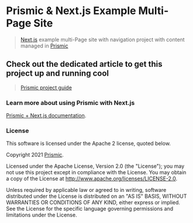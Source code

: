 # Prismic & Next.js Example Multi-Page Site
> [Next.js](https://nextjs.org/) example multi-Page site with navigation project with content managed in [Prismic](https://prismic.io)

## Check out the dedicated article to get this project up and running cool
> [Prismic project guide](https://user-guides.prismic.io/en/articles/2907799-sample-multi-page-site-with-navigation-in-next-js)


### Learn more about using Prismic with Next.js

[Prismic + Next.js documentation](https://prismic.io/docs/technologies/getting-started-nextjs).

### License

This software is licensed under the Apache 2 license, quoted below.

Copyright 2021 [Prismic](http://prismic.io/).

Licensed under the Apache License, Version 2.0 (the "License"); you may not use this project except in compliance with the License. You may obtain a copy of the License at http://www.apache.org/licenses/LICENSE-2.0.

Unless required by applicable law or agreed to in writing, software distributed under the License is distributed on an "AS IS" BASIS, WITHOUT WARRANTIES OR CONDITIONS OF ANY KIND, either express or implied. See the License for the specific language governing permissions and limitations under the License.
